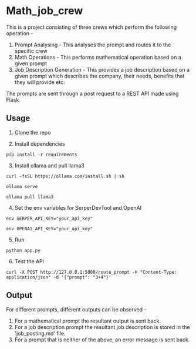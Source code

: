 # Math_job_crew

This is a project consisting of three crews which perform the following operation - 
1. Prompt Analysing - This analyses the prompt and routes it to the specific crew
2. Math Operations - This performs mathematical operation based on a given prompt
3. Job Description Generation - This provides a job description based on a given prompt which describes the company, their needs, benefits that they will provide etc.

The prompts are sent through a post request to a REST API made using Flask.

## Usage

1. Clone the repo

2. Install dependencies
 ```
 pip install -r requirements
 ```
3. Install ollama and pull llama3
```
curl -fsSL https://ollama.com/install.sh | sh
```
```
ollama serve
```
```
ollama pull llama3
```
4. Set the env variables for SerperDevTool and OpenAI
```
env SERPER_API_KEY="your_api_key"
```
```
env OPENAI_API_KEY="your_api_key"
```
5. Run
```
python app.py
```
6. Test the API
```
curl -X POST http://127.0.0.1:5000/route_prompt -H "Content-Type: application/json" -d '{"prompt": "3+4"}'
```

## Output

For different prompts, different outputs can be observed - 
1. For a mathematical prompt the resultant output is sent back.
2. For a job description prompt the resultant job description is stored in the 'job_posting.md' file.
3. For a prompt that is neither of the above, an error message is sent back.